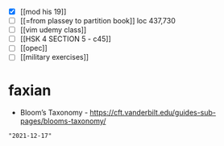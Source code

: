 - [x] [[mod his 19]]
- [ ] [[=from plassey to partition book]] loc 437,730
- [ ] [[vim udemy class]]
- [ ] [[HSK 4 SECTION 5 - c45]]
- [ ] [[opec]]
- [ ] [[military exercises]]

# faxian
- Bloom’s Taxonomy - https://cft.vanderbilt.edu/guides-sub-pages/blooms-taxonomy/

```query 2021-11-09 05:38
"2021-12-17"
```